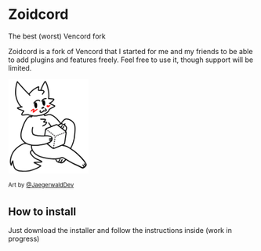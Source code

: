 # Zoidcord

The best (worst) Vencord fork

Zoidcord is a fork of Vencord that I started for me and my friends to be able to add plugins and features freely.
Feel free to use it, though support will be limited.

<img src="zoidcord-smallest.png" height="192px"></img>

<sup>Art by <a href="https://github.com/JaegerwaldDev">@JaegerwaldDev</a></sub>

## How to install
Just download the installer and follow the instructions inside (work in progress)
